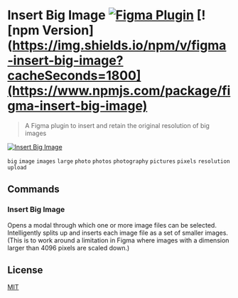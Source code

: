 # Insert Big Image [![Figma Plugin](https://img.shields.io/badge/figma-Insert%20Big%20Image-yellow?cacheSeconds=1800)](https://figma.com/c/plugin/799646392992487942/Insert-Big-Image) [![npm Version](https://img.shields.io/npm/v/figma-insert-big-image?cacheSeconds=1800](https://www.npmjs.com/package/figma-insert-big-image)

> A Figma plugin to insert and retain the original resolution of big images

[![Insert Big Image](https://raw.githubusercontent.com/yuanqing/figma-plugins/master/packages/figma-insert-big-image/media/cover.png)](https://figma.com/c/plugin/799646392992487942/Insert-Big-Image)

`big` `image` `images` `large` `photo` `photos` `photography` `pictures` `pixels` `resolution` `upload`

## Commands

### Insert Big Image

Opens a modal through which one or more image files can be selected. Intelligently splits up and inserts each image file as a set of smaller images. (This is to work around a limitation in Figma where images with a dimension larger than 4096 pixels are scaled down.)

## License

[MIT](/LICENSE.md)

